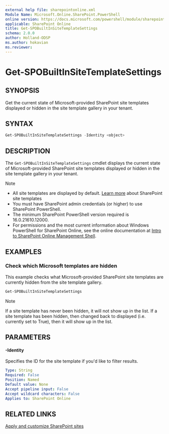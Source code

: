 ```yaml
---
external help file: sharepointonline.xml
Module Name: Microsoft.Online.SharePoint.PowerShell
online version: https://docs.microsoft.com/powershell/module/sharepoint-online/Get-SPOBuiltInSiteTemplateSettings
applicable: SharePoint Online
title: Get-SPOBuiltInSiteTemplateSettings
schema: 2.0.0
author: Holland-ODSP
ms.author: hokavian
ms.reviewer:
---
```


# Get-SPOBuiltInSiteTemplateSettings

## SYNOPSIS

Get the current state of Microsoft-provided SharePoint site templates displayed or hidden in the site template gallery in your tenant.

## SYNTAX

```powershell
Get-SPOBuiltInSiteTemplateSettings -Identity <object>
```

## DESCRIPTION

The `Get-SPOBuiltInSiteTemplateSettings` cmdlet displays the current state of Microsoft-provided SharePoint site templates displayed or hidden in the site template gallery in your tenant. 

>[!NOTE]
> - All site templates are displayed by default. [Learn more](support.microsoft.com/office/apply-and-customize-sharepoint-site-templates-39382463-0e45-4d1b-be27-0e96aeec8398) about SharePoint site templates
> - You must have SharePoint admin credentials (or higher) to use SharePoint PowerShell.
> - The minimum SharePoint PowerShell version required is 16.0.21610.12000.
> - For permissions and the most current information about Windows PowerShell for SharePoint Online, see the online documentation at [Intro to SharePoint Online Management Shell](https://docs.microsoft.com/powershell/sharepoint/sharepoint-online/introduction-sharepoint-online-management-shell?view=sharepoint-ps).


## EXAMPLES

### Check which Microsoft templates are hidden
This example checks what Microsoft-provided SharePoint site templates are currently hidden from the site template gallery. 

```powershell
Get-SPOBuiltInSiteTemplateSettings 
```

>[!NOTE]
> If a site template has never been hidden, it will not show up in the list. If a site template has been hidden, then changed back to displayed (i.e. currently set to True), then it will show up in the list. 


## PARAMETERS

#### -Identity
 
Specifies the ID for the site template if you'd like to filter results. 

```yaml
Type: String
Required: False
Position: Named
Default value: None
Accept pipeline input: False
Accept wildcard characters: False
Applies to: SharePoint Online
```

## RELATED LINKS

[Apply and customize SharePoint sites](support.microsoft.com/office/apply-and-customize-sharepoint-site-templates-39382463-0e45-4d1b-be27-0e96aeec8398)